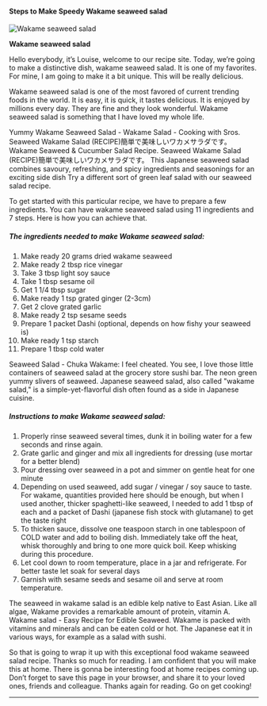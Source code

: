            

#### Steps to Make Speedy Wakame seaweed salad

![Wakame seaweed salad](https://img-global.cpcdn.com/recipes/6244690402738176/751x532cq70/wakame-seaweed-salad-recipe-main-photo.jpg)

**Wakame seaweed salad**

Hello everybody, it’s Louise, welcome to our recipe site. Today, we’re going to make a distinctive dish, wakame seaweed salad. It is one of my favorites. For mine, I am going to make it a bit unique. This will be really delicious.

Wakame seaweed salad is one of the most favored of current trending foods in the world. It is easy, it is quick, it tastes delicious. It is enjoyed by millions every day. They are fine and they look wonderful. Wakame seaweed salad is something that I have loved my whole life.

Yummy Wakame Seaweed Salad - Wakame Salad - Cooking with Sros. Seaweed Wakame Salad (RECIPE)簡単で美味しいワカメサラダです。 Wakame Seaweed & Cucumber Salad Recipe. Seaweed Wakame Salad (RECIPE)簡単で美味しいワカメサラダです。 This Japanese seaweed salad combines savoury, refreshing, and spicy ingredients and seasonings for an exciting side dish Try a different sort of green leaf salad with our seaweed salad recipe.

To get started with this particular recipe, we have to prepare a few ingredients. You can have wakame seaweed salad using 11 ingredients and 7 steps. Here is how you can achieve that.

##### The ingredients needed to make Wakame seaweed salad:

1.  Make ready 20 grams dried wakame seaweed
2.  Make ready 2 tbsp rice vinegar
3.  Take 3 tbsp light soy sauce
4.  Take 1 tbsp sesame oil
5.  Get 1 1/4 tbsp sugar
6.  Make ready 1 tsp grated ginger (2-3cm)
7.  Get 2 clove grated garlic
8.  Make ready 2 tsp sesame seeds
9.  Prepare 1 packet Dashi (optional, depends on how fishy your seaweed is)
10.  Make ready 1 tsp starch
11.  Prepare 1 tbsp cold water

Seaweed Salad - Chuka Wakame: I feel cheated. You see, I love those little containers of seaweed salad at the grocery store sushi bar. The neon green yummy slivers of seaweed. Japanese seaweed salad, also called "wakame salad," is a simple-yet-flavorful dish often found as a side in Japanese cuisine.

##### Instructions to make Wakame seaweed salad:

1.  Properly rinse seaweed several times, dunk it in boiling water for a few seconds and rinse again.
2.  Grate garlic and ginger and mix all ingredients for dressing (use mortar for a better blend)
3.  Pour dressing over seaweed in a pot and simmer on gentle heat for one minute
4.  Depending on used seaweed, add sugar / vinegar / soy sauce to taste. For wakame, quantities provided here should be enough, but when I used another, thicker spaghetti-like seaweed, I needed to add 1 tbsp of each and a packet of Dashi (japanese fish stock with glutamane) to get the taste right
5.  To thicken sauce, dissolve one teaspoon starch in one tablespoon of COLD water and add to boiling dish. Immediately take off the heat, whisk thoroughly and bring to one more quick boil. Keep whisking during this procedure.
6.  Let cool down to room temperature, place in a jar and refrigerate. For better taste let soak for several days
7.  Garnish with sesame seeds and sesame oil and serve at room temperature.

The seaweed in wakame salad is an edible kelp native to East Asian. Like all algae, Wakame provides a remarkable amount of protein, vitamin A. Wakame salad - Easy Recipe for Edible Seaweed. Wakame is packed with vitamins and minerals and can be eaten cold or hot. The Japanese eat it in various ways, for example as a salad with sushi.

So that is going to wrap it up with this exceptional food wakame seaweed salad recipe. Thanks so much for reading. I am confident that you will make this at home. There is gonna be interesting food at home recipes coming up. Don’t forget to save this page in your browser, and share it to your loved ones, friends and colleague. Thanks again for reading. Go on get cooking!

* * *